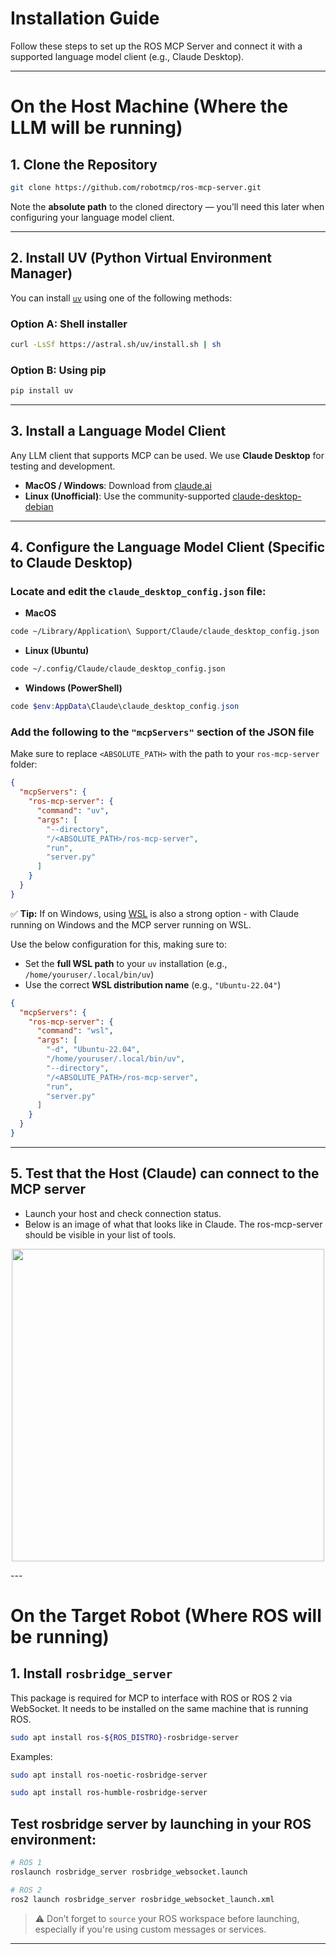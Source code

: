 # Installation Guide

Follow these steps to set up the ROS MCP Server and connect it with a supported language model client (e.g., Claude Desktop).

---
# On the Host Machine (Where the LLM will be running)

## 1. Clone the Repository

```bash
git clone https://github.com/robotmcp/ros-mcp-server.git
```

Note the **absolute path** to the cloned directory — you’ll need this later when configuring your language model client.

---

## 2. Install UV (Python Virtual Environment Manager)

You can install [`uv`](https://github.com/astral-sh/uv) using one of the following methods:

### Option A: Shell installer
```bash
curl -LsSf https://astral.sh/uv/install.sh | sh
```

### Option B: Using pip
```bash
pip install uv
```

---

## 3. Install a Language Model Client

Any LLM client that supports MCP can be used. We use **Claude Desktop** for testing and development.

- **MacOS / Windows**: Download from [claude.ai](https://claude.ai/download)
- **Linux (Unofficial)**: Use the community-supported [claude-desktop-debian](https://github.com/aaddrick/claude-desktop-debian)

---

## 4. Configure the Language Model Client (Specific to Claude Desktop)

### Locate and edit the `claude_desktop_config.json` file:

- **MacOS**
```bash
code ~/Library/Application\ Support/Claude/claude_desktop_config.json
```

- **Linux (Ubuntu)**
```bash
code ~/.config/Claude/claude_desktop_config.json
```

- **Windows (PowerShell)**
```powershell
code $env:AppData\Claude\claude_desktop_config.json
```

### Add the following to the `"mcpServers"` section of the JSON file
Make sure to replace `<ABSOLUTE_PATH>` with the path to your `ros-mcp-server` folder:

```json
{
  "mcpServers": {
    "ros-mcp-server": {
      "command": "uv",
      "args": [
        "--directory",
        "/<ABSOLUTE_PATH>/ros-mcp-server",
        "run",
        "server.py"
      ]
    }
  }
}
```

✅ **Tip:** If on Windows, using [WSL](https://apps.microsoft.com/detail/9pn20msr04dw?hl=en-US&gl=US) is also a strong option - with Claude running on Windows and the MCP server running on WSL. 

Use the below configuration for this, making sure to: 
- Set the **full WSL path** to your `uv` installation (e.g., `/home/youruser/.local/bin/uv`)
- Use the correct **WSL distribution name** (e.g., `"Ubuntu-22.04"`)
```json
{
  "mcpServers": {
    "ros-mcp-server": {
      "command": "wsl",
      "args": [
        "-d", "Ubuntu-22.04",
        "/home/youruser/.local/bin/uv",
        "--directory",
        "/<ABSOLUTE_PATH>/ros-mcp-server",
        "run",
        "server.py"
      ]
    }
  }
}
```
---
## 5. Test that the Host (Claude) can connect to the MCP server

- Launch your host and check connection status. 
- Below is an image of what that looks like in Claude. The ros-mcp-server should be visible in your list of tools.

<p align="center">
  <img src="https://github.com/robotmcp/ros-mcp-server/blob/main/img/connected_mcp.png" width="500"/>
</p>
---

# On the Target Robot (Where ROS will be running)

## 1. Install `rosbridge_server`

This package is required for MCP to interface with ROS or ROS 2 via WebSocket. It needs to be installed on the same machine that is running ROS.

```bash
sudo apt install ros-${ROS_DISTRO}-rosbridge-server
```
Examples:
```bash
sudo apt install ros-noetic-rosbridge-server
```
```bash
sudo apt install ros-humble-rosbridge-server
```

## Test rosbridge server by launching in your ROS environment:
```bash
# ROS 1
roslaunch rosbridge_server rosbridge_websocket.launch

# ROS 2
ros2 launch rosbridge_server rosbridge_websocket_launch.xml
```

> ⚠️ Don’t forget to `source` your ROS workspace before launching, especially if you're using custom messages or services.

---
